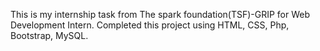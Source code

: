 

This is my internship task from The spark foundation(TSF)-GRIP for Web Development Intern. Completed this project using HTML, CSS, Php, Bootstrap, MySQL.
